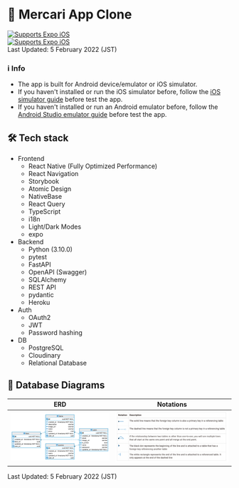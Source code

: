 # 📱 Mercari App Clone
<div>
  <div>
    <a align="center" href="https://expo.dev/artifacts/eas/deHHZoP2y1g1uUwqVWyezD.tar.gz">
      <img alt="Supports Expo iOS" longdesc="Supports Expo iOS" src="https://img.shields.io/badge/Download iOS App-4630EB.svg?style=for-the-badge&logo=APPLE&labelColor=999999&logoColor=fff" />
    </a>
  </div>
  <div>
    <a align="center" href="https://expo.dev/artifacts/eas/ij2CdEBDcP9Tso1Rw6ogst.apk">
      <img alt="Supports Expo iOS" longdesc="Supports Expo iOS" src="https://img.shields.io/badge/Download Android App-4630EB.svg?style=for-the-badge&logo=ANDROID&labelColor=A4C639&logoColor=fff" />
    </a>
  </div>
</div>
<span>Last Updated: 5 February 2022 (JST)</span>

### ℹ️  Info
  - The app is built for Android device/emulator or iOS simulator.
  - If you haven't installed or run the iOS simulator before, follow the [iOS simulator guide](https://docs.expo.dev/workflow/ios-simulator/) before test the app.
  - If you haven't installed or run an Android emulator before, follow the [Android Studio emulator guide](https://docs.expo.dev/build-reference/apk/) before test the app.

## 🛠️ Tech stack

- Frontend
  - React Native (Fully Optimized Performance)
  - React Navigation
  - Storybook
  - Atomic Design
  - NativeBase
  - React Query
  - TypeScript
  - i18n
  - Light/Dark Modes
  - expo
- Backend
  - Python (3.10.0)
  - pytest
  - FastAPI
  - OpenAPI (Swagger)
  - SQLAlchemy
  - REST API
  - pydantic
  - Heroku
- Auth
  - OAuth2
  - JWT
  - Password hashing
- DB
  - PostgreSQL
  - Cloudinary
  - Relational Database

## 💾 Database Diagrams

|ERD|Notations|
|---|---|
|![ERD](assets/db/erd_20220205.png)|![Notations](assets/db/relationship_notation.png)|

<span>Last Updated: 5 February 2022 (JST)</span>
